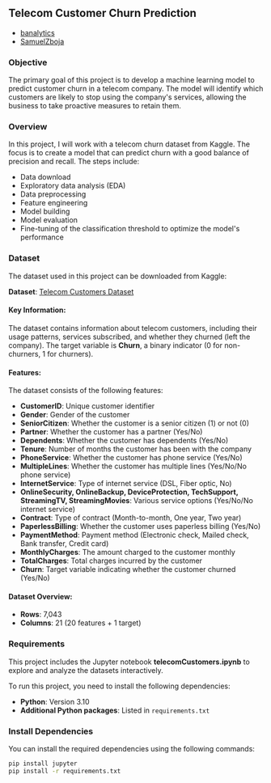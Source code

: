 ## Telecom Customer Churn Prediction
- [banalytics](https://github.com/banalytics)
- [SamuelZboja](https://github.com/SamuelZboja)
  
### Objective

The primary goal of this project is to develop a machine learning model to predict customer churn in a telecom company. The model will identify which customers are likely to stop using the company's services, allowing the business to take proactive measures to retain them.

### Overview

In this project, I will work with a telecom churn dataset from Kaggle. The focus is to create a model that can predict churn with a good balance of precision and recall. The steps include:
- Data download
- Exploratory data analysis (EDA)
- Data preprocessing
- Feature engineering
- Model building
- Model evaluation
- Fine-tuning of the classification threshold to optimize the model's performance

### Dataset

The dataset used in this project can be downloaded from Kaggle:

**Dataset**: [Telecom Customers Dataset](https://www.kaggle.com/datasets/tarekmuhammed/telecom-customers)

#### Key Information:
The dataset contains information about telecom customers, including their usage patterns, services subscribed, and whether they churned (left the company). The target variable is **Churn**, a binary indicator (0 for non-churners, 1 for churners).

#### Features:
The dataset consists of the following features:

- **CustomerID**: Unique customer identifier
- **Gender**: Gender of the customer
- **SeniorCitizen**: Whether the customer is a senior citizen (1) or not (0)
- **Partner**: Whether the customer has a partner (Yes/No)
- **Dependents**: Whether the customer has dependents (Yes/No)
- **Tenure**: Number of months the customer has been with the company
- **PhoneService**: Whether the customer has phone service (Yes/No)
- **MultipleLines**: Whether the customer has multiple lines (Yes/No/No phone service)
- **InternetService**: Type of internet service (DSL, Fiber optic, No)
- **OnlineSecurity, OnlineBackup, DeviceProtection, TechSupport, StreamingTV, StreamingMovies**: Various service options (Yes/No/No internet service)
- **Contract**: Type of contract (Month-to-month, One year, Two year)
- **PaperlessBilling**: Whether the customer uses paperless billing (Yes/No)
- **PaymentMethod**: Payment method (Electronic check, Mailed check, Bank transfer, Credit card)
- **MonthlyCharges**: The amount charged to the customer monthly
- **TotalCharges**: Total charges incurred by the customer
- **Churn**: Target variable indicating whether the customer churned (Yes/No)

#### Dataset Overview:
- **Rows**: 7,043
- **Columns**: 21 (20 features + 1 target)

### Requirements

This project includes the Jupyter notebook **telecomCustomers.ipynb** to explore and analyze the datasets interactively.

To run this project, you need to install the following dependencies:
- **Python**: Version 3.10
- **Additional Python packages**: Listed in `requirements.txt`

### Install Dependencies

You can install the required dependencies using the following commands:

```bash
pip install jupyter
pip install -r requirements.txt
